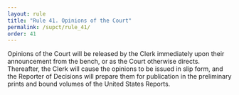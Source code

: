 ```yaml
---
layout: rule
title: "Rule 41. Opinions of the Court"
permalink: /supct/rule_41/
order: 41
---
```


Opinions of the Court will be released by the Clerk immediately upon their announcement from the bench, or as the Court otherwise directs. Thereafter, the Clerk will cause the opinions to be issued in slip form, and the Reporter of Decisions will prepare them for publication in the preliminary prints and bound volumes of the United States Reports.
